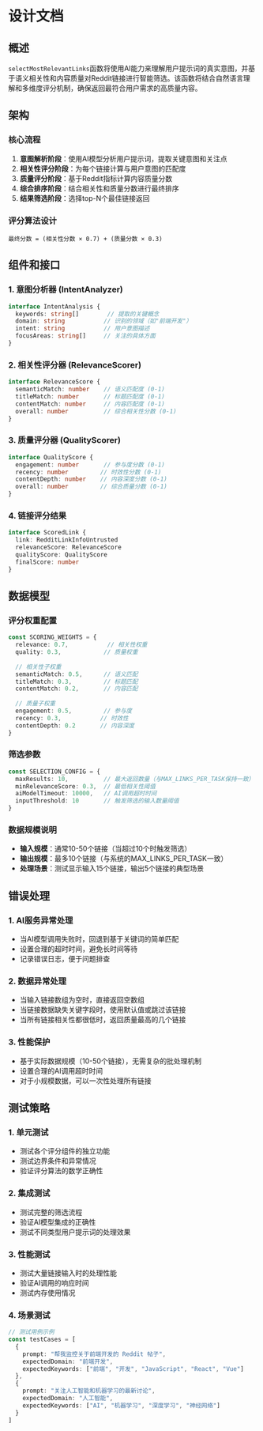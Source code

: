 # 设计文档

## 概述

`selectMostRelevantLinks`函数将使用AI能力来理解用户提示词的真实意图，并基于语义相关性和内容质量对Reddit链接进行智能筛选。该函数将结合自然语言理解和多维度评分机制，确保返回最符合用户需求的高质量内容。

## 架构

### 核心流程
1. **意图解析阶段**：使用AI模型分析用户提示词，提取关键意图和关注点
2. **相关性评分阶段**：为每个链接计算与用户意图的匹配度
3. **质量评分阶段**：基于Reddit指标计算内容质量分数
4. **综合排序阶段**：结合相关性和质量分数进行最终排序
5. **结果筛选阶段**：选择top-N个最佳链接返回

### 评分算法设计
```
最终分数 = (相关性分数 × 0.7) + (质量分数 × 0.3)
```

## 组件和接口

### 1. 意图分析器 (IntentAnalyzer)
```typescript
interface IntentAnalysis {
  keywords: string[]        // 提取的关键概念
  domain: string           // 识别的领域（如"前端开发"）
  intent: string           // 用户意图描述
  focusAreas: string[]     // 关注的具体方面
}
```

### 2. 相关性评分器 (RelevanceScorer)
```typescript
interface RelevanceScore {
  semanticMatch: number    // 语义匹配度 (0-1)
  titleMatch: number       // 标题匹配度 (0-1)
  contentMatch: number     // 内容匹配度 (0-1)
  overall: number          // 综合相关性分数 (0-1)
}
```

### 3. 质量评分器 (QualityScorer)
```typescript
interface QualityScore {
  engagement: number       // 参与度分数 (0-1)
  recency: number         // 时效性分数 (0-1)
  contentDepth: number    // 内容深度分数 (0-1)
  overall: number         // 综合质量分数 (0-1)
}
```

### 4. 链接评分结果
```typescript
interface ScoredLink {
  link: RedditLinkInfoUntrusted
  relevanceScore: RelevanceScore
  qualityScore: QualityScore
  finalScore: number
}
```

## 数据模型

### 评分权重配置
```typescript
const SCORING_WEIGHTS = {
  relevance: 0.7,           // 相关性权重
  quality: 0.3,            // 质量权重
  
  // 相关性子权重
  semanticMatch: 0.5,      // 语义匹配
  titleMatch: 0.3,         // 标题匹配
  contentMatch: 0.2,       // 内容匹配
  
  // 质量子权重
  engagement: 0.5,         // 参与度
  recency: 0.3,           // 时效性
  contentDepth: 0.2       // 内容深度
}
```

### 筛选参数
```typescript
const SELECTION_CONFIG = {
  maxResults: 10,          // 最大返回数量（与MAX_LINKS_PER_TASK保持一致）
  minRelevanceScore: 0.3,  // 最低相关性阈值
  aiModelTimeout: 10000,   // AI调用超时时间
  inputThreshold: 10       // 触发筛选的输入数量阈值
}
```

### 数据规模说明
- **输入规模**：通常10-50个链接（当超过10个时触发筛选）
- **输出规模**：最多10个链接（与系统的MAX_LINKS_PER_TASK一致）
- **处理场景**：测试显示输入15个链接，输出5个链接的典型场景

## 错误处理

### 1. AI服务异常处理
- 当AI模型调用失败时，回退到基于关键词的简单匹配
- 设置合理的超时时间，避免长时间等待
- 记录错误日志，便于问题排查

### 2. 数据异常处理
- 当输入链接数组为空时，直接返回空数组
- 当链接数据缺失关键字段时，使用默认值或跳过该链接
- 当所有链接相关性都很低时，返回质量最高的几个链接

### 3. 性能保护
- 基于实际数据规模（10-50个链接），无需复杂的批处理机制
- 设置合理的AI调用超时时间
- 对于小规模数据，可以一次性处理所有链接

## 测试策略

### 1. 单元测试
- 测试各个评分组件的独立功能
- 测试边界条件和异常情况
- 验证评分算法的数学正确性

### 2. 集成测试
- 测试完整的筛选流程
- 验证AI模型集成的正确性
- 测试不同类型用户提示词的处理效果

### 3. 性能测试
- 测试大量链接输入时的处理性能
- 验证AI调用的响应时间
- 测试内存使用情况

### 4. 场景测试
```typescript
// 测试用例示例
const testCases = [
  {
    prompt: "帮我监控关于前端开发的 Reddit 帖子",
    expectedDomain: "前端开发",
    expectedKeywords: ["前端", "开发", "JavaScript", "React", "Vue"]
  },
  {
    prompt: "关注人工智能和机器学习的最新讨论",
    expectedDomain: "人工智能",
    expectedKeywords: ["AI", "机器学习", "深度学习", "神经网络"]
  }
]
```